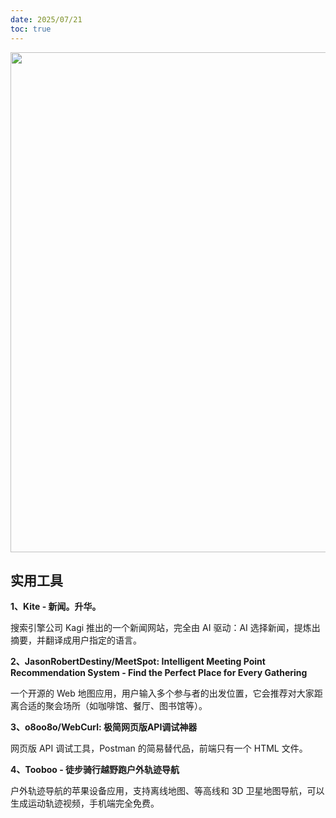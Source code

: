 ```yaml
---
date: 2025/07/21
toc: true
---
```


<img src="https://is1-ssl.mzstatic.com/image/thumb/Purple221/v4/28/66/60/28666090-807d-9267-4266-1f63b03eb2cf/AppIcon-0-0-1x_U007epad-0-1-0-sRGB-85-220.png/1200x630wa.png" width="800" />

## 实用工具
**1、Kite - 新闻。升华。**

搜索引擎公司 Kagi 推出的一个新闻网站，完全由 AI 驱动：AI 选择新闻，提炼出摘要，并翻译成用户指定的语言。



**2、JasonRobertDestiny/MeetSpot: Intelligent Meeting Point Recommendation System - Find the Perfect Place for Every Gathering**

一个开源的 Web 地图应用，用户输入多个参与者的出发位置，它会推荐对大家距离合适的聚会场所（如咖啡馆、餐厅、图书馆等）。



**3、o8oo8o/WebCurl: 极简网页版API调试神器**

网页版 API 调试工具，Postman 的简易替代品，前端只有一个 HTML 文件。



**4、‎Tooboo - 徒步骑行越野跑户外轨迹导航**

户外轨迹导航的苹果设备应用，支持离线地图、等高线和 3D 卫星地图导航，可以生成运动轨迹视频，手机端完全免费。



